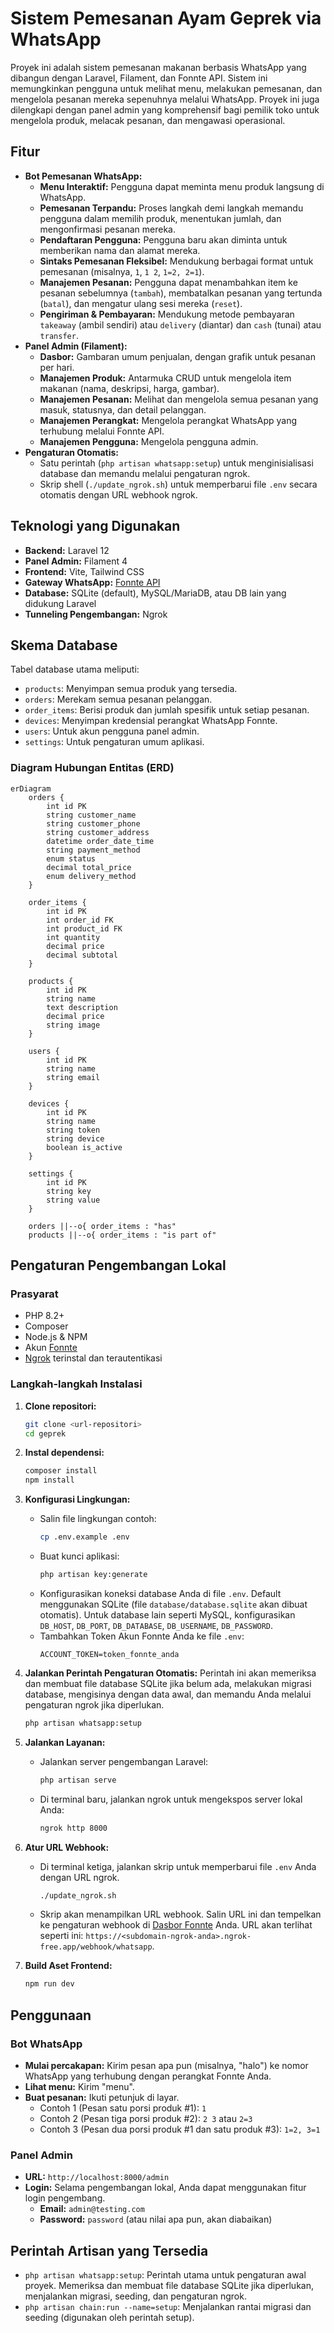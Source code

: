 # Sistem Pemesanan Ayam Geprek via WhatsApp

Proyek ini adalah sistem pemesanan makanan berbasis WhatsApp yang dibangun dengan Laravel, Filament, dan Fonnte API. Sistem ini memungkinkan pengguna untuk melihat menu, melakukan pemesanan, dan mengelola pesanan mereka sepenuhnya melalui WhatsApp. Proyek ini juga dilengkapi dengan panel admin yang komprehensif bagi pemilik toko untuk mengelola produk, melacak pesanan, dan mengawasi operasional.

## Fitur

- **Bot Pemesanan WhatsApp:**
  - **Menu Interaktif:** Pengguna dapat meminta menu produk langsung di WhatsApp.
  - **Pemesanan Terpandu:** Proses langkah demi langkah memandu pengguna dalam memilih produk, menentukan jumlah, dan mengonfirmasi pesanan mereka.
  - **Pendaftaran Pengguna:** Pengguna baru akan diminta untuk memberikan nama dan alamat mereka.
  - **Sintaks Pemesanan Fleksibel:** Mendukung berbagai format untuk pemesanan (misalnya, `1`, `1 2`, `1=2, 2=1`).
  - **Manajemen Pesanan:** Pengguna dapat menambahkan item ke pesanan sebelumnya (`tambah`), membatalkan pesanan yang tertunda (`batal`), dan mengatur ulang sesi mereka (`reset`).
  - **Pengiriman & Pembayaran:** Mendukung metode pembayaran `takeaway` (ambil sendiri) atau `delivery` (diantar) dan `cash` (tunai) atau `transfer`.
- **Panel Admin (Filament):**
  - **Dasbor:** Gambaran umum penjualan, dengan grafik untuk pesanan per hari.
  - **Manajemen Produk:** Antarmuka CRUD untuk mengelola item makanan (nama, deskripsi, harga, gambar).
  - **Manajemen Pesanan:** Melihat dan mengelola semua pesanan yang masuk, statusnya, dan detail pelanggan.
  - **Manajemen Perangkat:** Mengelola perangkat WhatsApp yang terhubung melalui Fonnte API.
  - **Manajemen Pengguna:** Mengelola pengguna admin.
- **Pengaturan Otomatis:**
  - Satu perintah (`php artisan whatsapp:setup`) untuk menginisialisasi database dan memandu melalui pengaturan ngrok.
  - Skrip shell (`./update_ngrok.sh`) untuk memperbarui file `.env` secara otomatis dengan URL webhook ngrok.

## Teknologi yang Digunakan

- **Backend:** Laravel 12
- **Panel Admin:** Filament 4
- **Frontend:** Vite, Tailwind CSS
- **Gateway WhatsApp:** [Fonnte API](https://fonnte.com/)
- **Database:** SQLite (default), MySQL/MariaDB, atau DB lain yang didukung Laravel
- **Tunneling Pengembangan:** Ngrok

## Skema Database

Tabel database utama meliputi:
- `products`: Menyimpan semua produk yang tersedia.
- `orders`: Merekam semua pesanan pelanggan.
- `order_items`: Berisi produk dan jumlah spesifik untuk setiap pesanan.
- `devices`: Menyimpan kredensial perangkat WhatsApp Fonnte.
- `users`: Untuk akun pengguna panel admin.
- `settings`: Untuk pengaturan umum aplikasi.

### Diagram Hubungan Entitas (ERD)

```mermaid
erDiagram
    orders {
        int id PK
        string customer_name
        string customer_phone
        string customer_address
        datetime order_date_time
        string payment_method
        enum status
        decimal total_price
        enum delivery_method
    }

    order_items {
        int id PK
        int order_id FK
        int product_id FK
        int quantity
        decimal price
        decimal subtotal
    }

    products {
        int id PK
        string name
        text description
        decimal price
        string image
    }

    users {
        int id PK
        string name
        string email
    }

    devices {
        int id PK
        string name
        string token
        string device
        boolean is_active
    }

    settings {
        int id PK
        string key
        string value
    }

    orders ||--o{ order_items : "has"
    products ||--o{ order_items : "is part of"
```

## Pengaturan Pengembangan Lokal

### Prasyarat

- PHP 8.2+
- Composer
- Node.js & NPM
- Akun [Fonnte](https://fonnte.com/)
- [Ngrok](https://ngrok.com/) terinstal dan terautentikasi

### Langkah-langkah Instalasi

1.  **Clone repositori:**
    ```bash
    git clone <url-repositori>
    cd geprek
    ```

2.  **Instal dependensi:**
    ```bash
    composer install
    npm install
    ```

3.  **Konfigurasi Lingkungan:**
    - Salin file lingkungan contoh:
      ```bash
      cp .env.example .env
      ```
    - Buat kunci aplikasi:
      ```bash
      php artisan key:generate
      ```
    - Konfigurasikan koneksi database Anda di file `.env`. Default menggunakan SQLite (file `database/database.sqlite` akan dibuat otomatis). Untuk database lain seperti MySQL, konfigurasikan `DB_HOST`, `DB_PORT`, `DB_DATABASE`, `DB_USERNAME`, `DB_PASSWORD`.
    - Tambahkan Token Akun Fonnte Anda ke file `.env`:
      ```
      ACCOUNT_TOKEN=token_fonnte_anda
      ```

4.  **Jalankan Perintah Pengaturan Otomatis:**
    Perintah ini akan memeriksa dan membuat file database SQLite jika belum ada, melakukan migrasi database, mengisinya dengan data awal, dan memandu Anda melalui pengaturan ngrok jika diperlukan.
    ```bash
    php artisan whatsapp:setup
    ```

5.  **Jalankan Layanan:**
    - Jalankan server pengembangan Laravel:
      ```bash
      php artisan serve
      ```
    - Di terminal baru, jalankan ngrok untuk mengekspos server lokal Anda:
      ```bash
      ngrok http 8000
      ```

6.  **Atur URL Webhook:**
    - Di terminal ketiga, jalankan skrip untuk memperbarui file `.env` Anda dengan URL ngrok.
      ```bash
      ./update_ngrok.sh
      ```
    - Skrip akan menampilkan URL webhook. Salin URL ini dan tempelkan ke pengaturan webhook di [Dasbor Fonnte](https://fonnte.com/device) Anda. URL akan terlihat seperti ini: `https://<subdomain-ngrok-anda>.ngrok-free.app/webhook/whatsapp`.

7.  **Build Aset Frontend:**
    ```bash
    npm run dev
    ```

## Penggunaan

### Bot WhatsApp

- **Mulai percakapan:** Kirim pesan apa pun (misalnya, "halo") ke nomor WhatsApp yang terhubung dengan perangkat Fonnte Anda.
- **Lihat menu:** Kirim "menu".
- **Buat pesanan:** Ikuti petunjuk di layar.
  - Contoh 1 (Pesan satu porsi produk #1): `1`
  - Contoh 2 (Pesan tiga porsi produk #2): `2 3` atau `2=3`
  - Contoh 3 (Pesan dua porsi produk #1 dan satu produk #3): `1=2, 3=1`

### Panel Admin

- **URL:** `http://localhost:8000/admin`
- **Login:** Selama pengembangan lokal, Anda dapat menggunakan fitur login pengembang.
  - **Email:** `admin@testing.com`
  - **Password:** `password` (atau nilai apa pun, akan diabaikan)

## Perintah Artisan yang Tersedia

- `php artisan whatsapp:setup`: Perintah utama untuk pengaturan awal proyek. Memeriksa dan membuat file database SQLite jika diperlukan, menjalankan migrasi, seeding, dan pengaturan ngrok.
- `php artisan chain:run --name=setup`: Menjalankan rantai migrasi dan seeding (digunakan oleh perintah setup).
